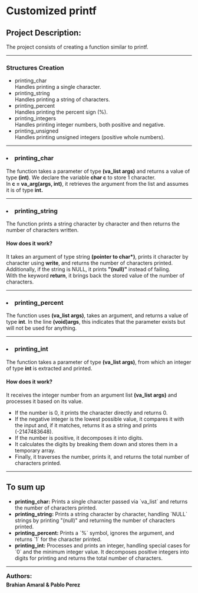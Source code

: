 <H1>Customized printf</H1>
<h2>Project Description:</h2>The project consists of creating a function similar to printf.
<hr>
<h3>Structures Creation</h3>
<ul>
<li>printing_char</li>
Handles printing a single character.
<li>printing_string</li>
Handles printing a string of characters.
<li>printing_percent</li>
Handles printing the percent sign (%).
<li>printing_integers</li>
Handles printing integer numbers, both positive and negative.
<li>printing_unsigned</li>
Handles printing unsigned integers (positive whole numbers).
</ul>
<hr>
<h3><strong><li>printing_char</li></strong></h3>
The function takes a parameter of type <strong>(va_list args)</strong> and returns a value of type <strong>(int)</strong>.
We declare the variable <strong>char c</strong> to store 1 character.<br>
In <strong>c = va_arg(args, int)</strong>, it retrieves the argument from the list and assumes it is of type <strong>int.</strong>
<hr>
<h3><strong><li>printing_string</li></strong></h3>
The function prints a string character by character and then returns the number of characters written.
<h4>How does it work?</h4>
It takes an argument of type string <strong>(pointer to char*)</strong>, prints it character by character using <strong>write</strong>, and returns the number of characters printed.<br>
Additionally, if the string is NULL, it prints <strong>"(null)"</strong> instead of failing.<br>
With the keyword <strong>return</strong>, it brings back the stored value of the number of characters.
<hr>
<h3><strong><li>printing_percent</li></strong></h3>
The function uses <strong>(va_list args)</strong>, takes an argument, and returns a value of type <strong>int</strong>.
In the line <strong>(void)args</strong>, this indicates that the parameter exists but will not be used for anything.
<hr>
<h3><strong><li>printing_int</li></strong></h3>
The function takes a parameter of type <strong>(va_list args)</strong>, from which an integer of type <strong>int</strong> is extracted and printed.
<h4>How does it work?</h4>
It receives the integer number from an argument list <strong>(va_list args)</strong> and processes it based on its value.
<ul>
    <li>If the number is 0, it prints the character directly and returns 0.</li>
    <li>If the negative integer is the lowest possible value, it compares it with the input and, if it matches, returns it as a string and prints (-2147483648).</li>
    <li>If the number is positive, it decomposes it into digits.</li>
    <li>It calculates the digits by breaking them down and stores them in a temporary array.</li>
    <li>Finally, it traverses the number, prints it, and returns the total number of characters printed.</li>
</ul>
<hr>
<h2>To sum up</h2>
<ul>
    <li><strong>printing_char:</strong> Prints a single character passed via `va_list` and returns the number of characters printed.</li>
    <li><strong>printing_string:</strong> Prints a string character by character, handling `NULL` strings by printing "(null)" and returning the number of characters printed.</li>
    <li><strong>printing_percent:</strong> Prints a `%` symbol, ignores the argument, and returns `1` for the character printed.</li>
    <li><strong>printing_int:</strong> Processes and prints an integer, handling special cases for `0` and the minimum integer value. It decomposes positive integers into digits for printing and returns the total number of characters.</li>
    </ul>
    <hr>
<div style="line-height: .3;">
    <h3>Authors:</h3> <h4>Brahian Amaral & Pablo Perez</h4>
</div>
